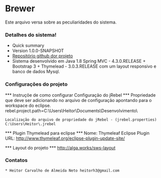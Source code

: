 # Brewer

Este arquivo versa sobre as peculiaridades do sistema. 

### Detalhes do sistema! ###

* Quick summary
* Version 1.0.0-SNAPSHOT
* [Repositório github dor projeto](https://github.com/Heitorh3/brewer.git)
* Sistema desenvolvido em Java 1.8 Spring MVC - 4.3.0.RELEASE + Bootstrap 3 + Thymelead - 3.0.3.RELEASE com um layout responsivo e banco de dados Mysql.

### Configurações do projeto ###

*** Instruçõe de como configurar Configuração do jRebel ***
	Propriedade que deve ser adicionando no arquivo de configuração apontando para o workspace do eclipse.
	rebel.project.path=C:\\Users\\Heitor\\Documents\\Desenvolvimento\\
	
	Localização do arquivo de propriedade do jRebel - (jrebel.properties)
	C:\Users\Heitor\.jrebel

*** Plugin Thymelead para eclipse ***
	Nome: Thymeleaf Eclipse Plugin
	URL: http://www.thymeleaf.org/eclipse-plugin-update-site/


*** Layout do projeto ***
	http://alga.works/sws-layout
	
	


### Contatos ###
	* Heitor Carvalho de Almeida Neto heitorh3@gmail.com